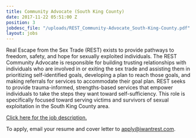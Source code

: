 ```yaml
---
title: Community Advocate (South King County)
date: 2017-11-22 05:51:00 Z
position: 3
jobdesc_file: "/uploads/REST_Community-Advocate_South-King-County.pdf"
layout: jobs
---
```


Real Escape from the Sex Trade (REST) exists to provide pathways to freedom, safety, and hope for sexually exploited individuals. The REST Community Advocate is responsible for building trusting relationships with individuals who are involved in or exiting the sex trade and assisting them in prioritizing self-identified goals, developing a plan to reach those goals, and making referrals for services to accommodate their goal plan. REST seeks to provide trauma-informed, strengths-based services that empower individuals to take the steps they want toward self-sufficiency. This role is specifically focused toward serving victims and survivors of sexual exploitation in the South King County area. 

[Click here for the job description.](/uploads/REST_Community-Advocate_South-King-County.pdf)

To apply, email your resume and cover letter to [apply@iwantrest.com](mailto:apply@iwantrest.com).
